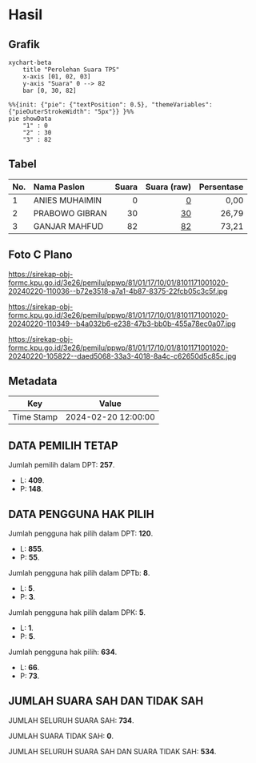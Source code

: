 # Hasil

## Grafik

```mermaid
xychart-beta
    title "Perolehan Suara TPS"
    x-axis [01, 02, 03]
    y-axis "Suara" 0 --> 82
    bar [0, 30, 82]
```

```mermaid
%%{init: {"pie": {"textPosition": 0.5}, "themeVariables": {"pieOuterStrokeWidth": "5px"}} }%%
pie showData
    "1" : 0
    "2" : 30
    "3" : 82
```

## Tabel

| No. | Nama Paslon    | Suara | Suara (raw) | Persentase |
|:--- |:-------------- | -----:| -----------:| ----------:|
| 1   | ANIES MUHAIMIN | 0     | [0][p-1]    | 0,00       |
| 2   | PRABOWO GIBRAN | 30    | [30][p-2]   | 26,79      |
| 3   | GANJAR MAHFUD  | 82    | [82][p-3]   | 73,21      |


[p-1]: https://github.com/gigit-pemilu/pemilu-2024-81-maluku/blob/main/pilpres/hitung-suara/sub/81-maluku/sub/01-maluku-tengah/sub/17-kota-masohi/sub/1001-namaelo/sub/020-tps/sub/paslon-1.txt
[p-2]: https://github.com/gigit-pemilu/pemilu-2024-81-maluku/blob/main/pilpres/hitung-suara/sub/81-maluku/sub/01-maluku-tengah/sub/17-kota-masohi/sub/1001-namaelo/sub/020-tps/sub/paslon-2.txt
[p-3]: https://github.com/gigit-pemilu/pemilu-2024-81-maluku/blob/main/pilpres/hitung-suara/sub/81-maluku/sub/01-maluku-tengah/sub/17-kota-masohi/sub/1001-namaelo/sub/020-tps/sub/paslon-3.txt

## Foto C Plano

https://sirekap-obj-formc.kpu.go.id/3e26/pemilu/ppwp/81/01/17/10/01/8101171001020-20240220-110036--b72e3518-a7a1-4b87-8375-22fcb05c3c5f.jpg

https://sirekap-obj-formc.kpu.go.id/3e26/pemilu/ppwp/81/01/17/10/01/8101171001020-20240220-110349--b4a032b6-e238-47b3-bb0b-455a78ec0a07.jpg

https://sirekap-obj-formc.kpu.go.id/3e26/pemilu/ppwp/81/01/17/10/01/8101171001020-20240220-105822--daed5068-33a3-4018-8a4c-c62650d5c85c.jpg


## Metadata

| Key        | Value               |
| ---------- | ------------------- |
| Time Stamp | 2024-02-20 12:00:00 |


## DATA PEMILIH TETAP

Jumlah pemilih dalam DPT: **257**.
 * L: **409**.
 * P: **148**.

## DATA PENGGUNA HAK PILIH

Jumlah pengguna hak pilih dalam DPT: **120**.
 * L: **855**.
 * P: **55**.

Jumlah pengguna hak pilih dalam DPTb: **8**.
 * L: **5**.
 * P: **3**.

Jumlah pengguna hak pilih dalam DPK: **5**.
 * L: **1**.
 * P: **5**.

Jumlah pengguna hak pilih: **634**.
 * L: **66**.
 * P: **73**.

## JUMLAH SUARA SAH DAN TIDAK SAH

JUMLAH SELURUH SUARA SAH: **734**.

JUMLAH SUARA TIDAK SAH: **0**.

JUMLAH SELURUH SUARA SAH DAN SUARA TIDAK SAH: **534**.


